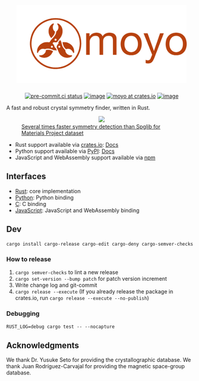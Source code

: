 <div align="center">

# <img src="./logo.png" alt="moyo" width=450>

[![pre-commit.ci status](https://results.pre-commit.ci/badge/github/spglib/moyo/main.svg)](https://results.pre-commit.ci/latest/github/spglib/moyo/main)
[![image](https://img.shields.io/pypi/l/moyopy.svg)](https://pypi.python.org/pypi/moyopy)
[![moyo at crates.io](https://img.shields.io/crates/v/moyo.svg)](https://img.shields.io/crates/v/moyo)
[![image](https://img.shields.io/pypi/v/moyopy.svg)](https://pypi.python.org/pypi/moyopy)

</div>

A fast and robust crystal symmetry finder, written in Rust.

<figure>
    <div style="text-align: center">
        <img src="bench/mp/mp.png" width=50%>
    </div>
    <figcaption><a href="bench/mp/analysis.ipynb">Several times faster symmetry detection than Spglib for Materials Project dataset</a></figcaption>
</figure>

- Rust support available via [crates.io](https://crates.io/crates/moyo): [Docs](https://docs.rs/moyo/latest/moyo/)
- Python support available via [PyPI](https://pypi.org/project/moyopy/): [Docs](https://spglib.github.io/moyo/python/)
- JavaScript and WebAssembly support available via [npm](https://www.npmjs.com/package/@spglib/moyo-wasm)

## Interfaces

- [Rust](moyo/README.md): core implementation
- [Python](moyopy/README.md): Python binding
- [C](moyoc/README.md): C binding
- [JavaScript](moyo-wasm/README.md): JavaScript and WebAssembly binding

## Dev

```shell
cargo install cargo-release cargo-edit cargo-deny cargo-semver-checks
```

### How to release

1. `cargo semver-checks` to lint a new release
1. `cargo set-version --bump patch` for patch version increment
1. Write change log and git-commit
1. `cargo release --execute` (If you already release the package in crates.io, run `cargo release --execute --no-publish`)

### Debugging

```shell
RUST_LOG=debug cargo test -- --nocapture
```

## Acknowledgments

We thank Dr. Yusuke Seto for providing the crystallographic database.
We thank Juan Rodríguez-Carvajal for providing the magnetic space-group database.
